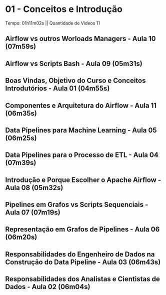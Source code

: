 # 01 - Conceitos e Introdução

Tempo: 01h11m02s || Quantidade de Vídeos 11

## Airflow vs outros Worloads Managers - Aula 10 (07m59s)



## Airflow vs Scripts Bash - Aula 09 (05m31s)



## Boas Vindas, Objetivo do Curso e Conceitos Introdutórios - Aula 01 (04m55s)



## Componentes e Arquitetura do Airflow - Aula 11 (06m35s)



## Data Pipelines para Machine Learning - Aula 05 (06m25s)



## Data Pipelines para o Processo de ETL - Aula 04 (07m39s)



## Introdução e Porque Escolher o Apache Airflow - Aula 08 (05m32s)



## Pipelines em Grafos vs Scripts Sequenciais - Aula 07 (07m19s)



## Representação em Grafos de Pipelines - Aula 06 (06m20s)



## Responsabilidades do Engenheiro de Dados na Construção do Data Pipeline - Aula 03 (06m43s)



## Responsabilidades dos Analistas e Cientistas de Dados - Aula 02 (06m04s)



